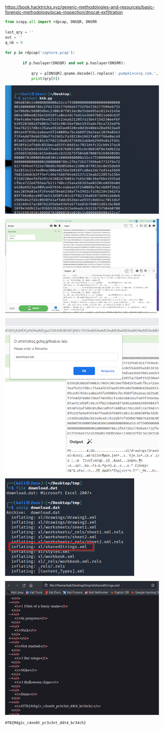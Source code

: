 
https://book.hacktricks.xyz/generic-methodologies-and-resources/basic-forensic-methodology/pcap-inspection/dnscat-exfiltration

```python
from scapy.all import rdpcap, DNSQR, DNSRR

last_qry = ''
out = ''
q_nb = 0

for p in rdpcap('capture.pcap'):

        if p.haslayer(DNSQR) and not p.haslayer(DNSRR):

            qry = p[DNSQR].qname.decode().replace('.pumpkincorp.com.', '').split('.')
            print(qry[0])
```

![image](tob1.png)

![image](tob2.png)

![image](tob3.png)

![image](tob4.png)


![image](tob5.png)

```text
HTB{M4g1c_c4nn0t_pr3v3nt_d4t4_br34ch}
```